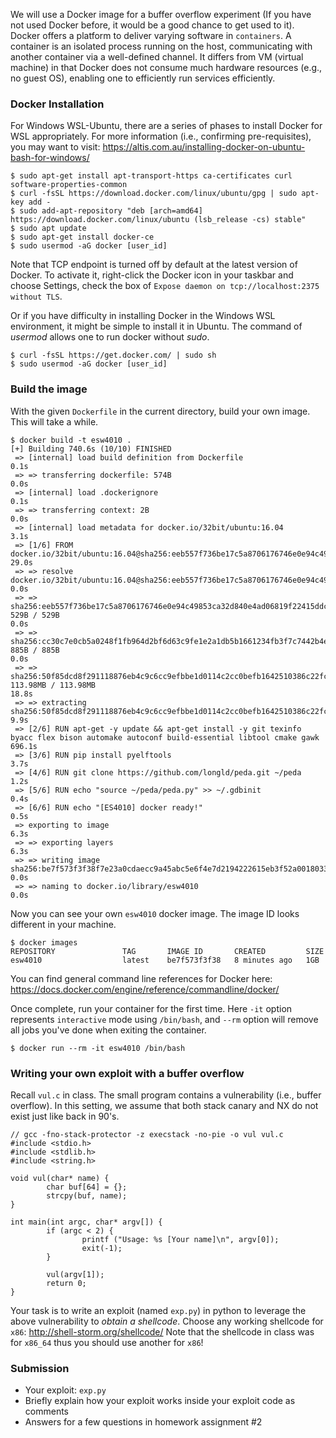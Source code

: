 We will use a Docker image for a buffer overflow experiment 
(If you have not used Docker before, it would be a good chance to get used to it). 
Docker offers a platform to deliver varying software 
in `containers`. 
A container is an isolated process running on the host, 
communicating with another container via a well-defined channel. 
It differs from VM (virtual machine) in that Docker does not 
consume much hardware resources (e.g., no guest OS), 
enabling one to efficiently run services efficiently.



### Docker Installation

For Windows WSL-Ubuntu,
there are a series of phases to install Docker for WSL appropriately.
For more information (i.e., confirming pre-requisites), you may want to visit:
https://altis.com.au/installing-docker-on-ubuntu-bash-for-windows/
```
$ sudo apt-get install apt-transport-https ca-certificates curl software-properties-common
$ curl -fsSL https://download.docker.com/linux/ubuntu/gpg | sudo apt-key add -
$ sudo add-apt-repository "deb [arch=amd64] https://download.docker.com/linux/ubuntu (lsb_release -cs) stable"
$ sudo apt update
$ sudo apt-get install docker-ce
$ sudo usermod -aG docker [user_id]
```
Note that TCP endpoint is turned off by default at the latest version of Docker.
To activate it, right-click the Docker icon in your taskbar and choose Settings, 
check the box of `Expose daemon on tcp://localhost:2375 without TLS`.

Or if you have difficulty in installing Docker in the Windows WSL environment, 
it might be simple to install it in Ubuntu. 
The command of *usermod* allows one to run docker without *sudo*.
```
$ curl -fsSL https://get.docker.com/ | sudo sh
$ sudo usermod -aG docker [user_id]
```


### Build the image

With the given `Dockerfile` in the current directory, build your own image. 
This will take a while.
```
$ docker build -t esw4010 .  
[+] Building 740.6s (10/10) FINISHED
 => [internal] load build definition from Dockerfile                                                                                                                                   0.1s
 => => transferring dockerfile: 574B                                                                                                                                                   0.0s
 => [internal] load .dockerignore                                                                                                                                                      0.1s
 => => transferring context: 2B                                                                                                                                                        0.0s
 => [internal] load metadata for docker.io/32bit/ubuntu:16.04                                                                                                                          3.1s
 => [1/6] FROM docker.io/32bit/ubuntu:16.04@sha256:eeb557f736be17c5a8706176746e0e94c49853ca32d840e4ad06819f22415ddc                                                                   29.0s
 => => resolve docker.io/32bit/ubuntu:16.04@sha256:eeb557f736be17c5a8706176746e0e94c49853ca32d840e4ad06819f22415ddc                                                                    0.0s
 => => sha256:eeb557f736be17c5a8706176746e0e94c49853ca32d840e4ad06819f22415ddc 529B / 529B                                                                                             0.0s
 => => sha256:cc30c7e0cb5a0248f1fb964d2bf6d63c9fe1e2a1db5b1661234fb3f7c7442b4e 885B / 885B                                                                                             0.0s
 => => sha256:50f85dcd8f291118876eb4c9c6cc9efbbe1d0114c2cc0befb1642510386c22fc 113.98MB / 113.98MB                                                                                    18.8s
 => => extracting sha256:50f85dcd8f291118876eb4c9c6cc9efbbe1d0114c2cc0befb1642510386c22fc                                                                                              9.9s
 => [2/6] RUN apt-get -y update && apt-get install -y git texinfo byacc flex bison automake autoconf build-essential libtool cmake gawk  696.1s
 => [3/6] RUN pip install pyelftools                                                                                                                                                   3.7s
 => [4/6] RUN git clone https://github.com/longld/peda.git ~/peda                                                                                                                      1.2s
 => [5/6] RUN echo "source ~/peda/peda.py" >> ~/.gdbinit                                                                                                                               0.4s
 => [6/6] RUN echo "[ES4010] docker ready!"                                                                                                                                            0.5s
 => exporting to image                                                                                                                                                                 6.3s
 => => exporting layers                                                                                                                                                                6.3s
 => => writing image sha256:be7f573f3f38f7e23a0cdaecc9a45abc5e6f4e7d2194222615eb3f52a0018033                                                                                           0.0s
 => => naming to docker.io/library/esw4010                                                                                                                                             0.0s
```

Now you can see your own `esw4010` docker image. The image ID looks different in your machine.
```
$ docker images
REPOSITORY               TAG       IMAGE ID       CREATED         SIZE
esw4010                  latest    be7f573f3f38   8 minutes ago   1GB
```
You can find general command line references for Docker here:
https://docs.docker.com/engine/reference/commandline/docker/

Once complete, run your container for the first time.
Here `-it` option represents `interactive` mode using `/bin/bash`, 
and `--rm` option will remove all jobs you've done when exiting the container.
```
$ docker run --rm -it esw4010 /bin/bash
```


### Writing your own exploit with a buffer overflow

Recall `vul.c` in class. The small program contains a vulnerability (i.e., buffer overflow).
In this setting, we assume that both stack canary and NX do not exist just like back in 90's.

```
// gcc -fno-stack-protector -z execstack -no-pie -o vul vul.c
#include <stdio.h>
#include <stdlib.h>
#include <string.h>

void vul(char* name) {
        char buf[64] = {};
        strcpy(buf, name);
}

int main(int argc, char* argv[]) {
        if (argc < 2) {
                printf ("Usage: %s [Your name]\n", argv[0]);
                exit(-1);
        }

        vul(argv[1]);
        return 0;
}
```

Your task is to write an exploit (named `exp.py`) in python 
to leverage the above vulnerability to *obtain a shellcode*.
Choose any working shellcode for `x86`: http://shell-storm.org/shellcode/
Note that the shellcode in class was for `x86_64` thus you should use another for `x86`!


### Submission

* Your exploit: `exp.py`
* Briefly explain how your exploit works inside your exploit code as comments
* Answers for a few questions in homework assignment #2

